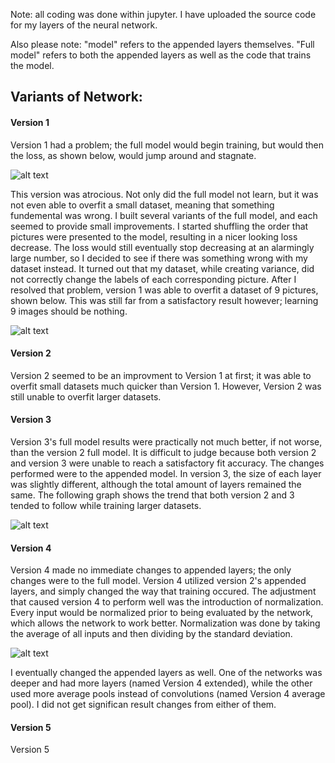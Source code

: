 Note: all coding was done within jupyter. I have uploaded the source code for my layers of the neural network. 

Also please note: "model" refers to the appended layers themselves. "Full model" refers to both the appended layers as well as the code that trains the model.

## Variants of Network:

#### Version 1
Version 1 had a problem; the full model would begin training, but would then the loss, as shown below, would jump around and stagnate. 

![alt text](https://i.imgur.com/MccPCPm.png)

This version was atrocious. Not only did the full model not learn, but it was not even able to overfit a small dataset, meaning that something fundemental was wrong. I built several variants of the full model, and each seemed to provide small improvements. I started shuffling the order that pictures were presented to the model, resulting in a nicer looking loss decrease. The loss would still eventually stop decreasing at an alarmingly large number, so I decided to see if there was something wrong with my dataset instead. It turned out that my dataset, while creating variance, did not correctly change the labels of each corresponding picture. After I resolved that problem, version 1 was able to overfit a dataset of 9 pictures, shown below. This was still far from a satisfactory result however; learning 9 images should be nothing. 

![alt text](https://i.imgur.com/q8YHV5c.png)

#### Version 2
Version 2 seemed to be an improvment to Version 1 at first; it was able to overfit small datasets much quicker than Version 1. However, Version 2 was still unable to overfit larger datasets.

#### Version 3
Version 3's full model results were practically not much better, if not worse, than the version 2 full model. It is difficult to judge because both version 2 and version 3 were unable to reach a satisfactory fit accuracy. 
The changes performed were to the appended model. In version 3, the size of each layer was slightly different, although the total amount of layers remained the same. The following graph shows the trend that both version 2 and 3 tended to follow while training larger datasets.

![alt text](https://i.imgur.com/mEHsQai.png)

#### Version 4
Version 4 made no immediate changes to appended layers; the only changes were to the full model. Version 4 utilized version 2's appended layers, and simply changed the way that training occured. The adjustment that caused version 4 to perform well was the introduction of normalization. Every input would be normalized prior to being evaluated by the network, which allows the network to work better. Normalization was done by taking the average of all inputs and then dividing by the standard deviation.

![alt text](https://i.imgur.com/w2iNRaF.png)

I eventually changed the appended layers as well. One of the networks was deeper and had more layers (named Version 4 extended), while the other used more average pools instead of convolutions (named Version 4 average pool). I did not get significan result changes from either of them.

#### Version 5
Version 5